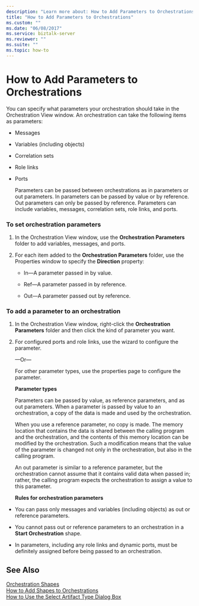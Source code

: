 ```yaml
---
description: "Learn more about: How to Add Parameters to Orchestrations"
title: "How to Add Parameters to Orchestrations"
ms.custom: ""
ms.date: "06/08/2017"
ms.service: biztalk-server
ms.reviewer: ""
ms.suite: ""
ms.topic: how-to
---
```

# How to Add Parameters to Orchestrations
You can specify what parameters your orchestration should take in the Orchestration View window. An orchestration can take the following items as parameters:  
  
- Messages  
  
- Variables (including objects)  
  
- Correlation sets  
  
- Role links  
  
- Ports  
  
  Parameters can be passed between orchestrations as in parameters or out parameters. In parameters can be passed by value or by reference. Out parameters can only be passed by reference. Parameters can include variables, messages, correlation sets, role links, and ports.  
  
### To set orchestration parameters  
  
1.  In the Orchestration View window, use the **Orchestration Parameters** folder to add variables, messages, and ports.  
  
2.  For each item added to the **Orchestration Parameters** folder, use the Properties window to specify the **Direction** property:  
  
    -   In—A parameter passed in by value.  
  
    -   Ref—A parameter passed in by reference.  
  
    -   Out—A parameter passed out by reference.  
  
### To add a parameter to an orchestration  
  
1. In the Orchestration View window, right-click the **Orchestration Parameters** folder and then click the kind of parameter you want.  
  
2. For configured ports and role links, use the wizard to configure the parameter.  
  
    —Or—  
  
    For other parameter types, use the properties page to configure the parameter.  
  
   **Parameter types**  
  
   Parameters can be passed by value, as reference parameters, and as out parameters. When a parameter is passed by value to an orchestration, a copy of the data is made and used by the orchestration.  
  
   When you use a reference parameter, no copy is made. The memory location that contains the data is shared between the calling program and the orchestration, and the contents of this memory location can be modified by the orchestration. Such a modification means that the value of the parameter is changed not only in the orchestration, but also in the calling program.  
  
   An out parameter is similar to a reference parameter, but the orchestration cannot assume that it contains valid data when passed in; rather, the calling program expects the orchestration to assign a value to this parameter.  
  
   **Rules for orchestration parameters**  
  
-   You can pass only messages and variables (including objects) as out or reference parameters.  
  
-   You cannot pass out or reference parameters to an orchestration in a **Start Orchestration** shape.  
  
-   In parameters, including any role links and dynamic ports, must be definitely assigned before being passed to an orchestration.  
  
## See Also  
 [Orchestration Shapes](../core/orchestration-shapes.md)   
 [How to Add Shapes to Orchestrations](../core/how-to-add-shapes-to-orchestrations.md)   
 [How to Use the Select Artifact Type Dialog Box](../core/how-to-use-the-select-artifact-type-dialog-box.md)

